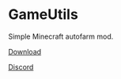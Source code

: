 # GameUtils
Simple Minecraft autofarm mod.

[Download](https://www.curseforge.com/minecraft/mc-mods/gameutils)

[Discord](https://discord.gg/kmzepGP9uz)
